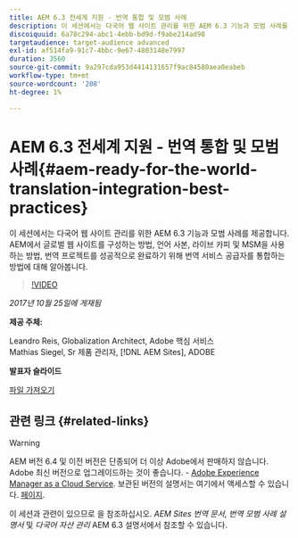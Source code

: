 ```yaml
---
title: AEM 6.3 전세계 지원 - 번역 통합 및 모범 사례
description: 이 세션에서는 다국어 웹 사이트 관리를 위한 AEM 6.3 기능과 모범 사례를 제공합니다. AEM에서 글로벌 웹 사이트를 구성하는 방법, 언어 사본, 라이브 카피 및 MSM을 사용하는 방법, 번역 프로젝트를 성공적으로 완료하기 위해 번역 서비스 공급자를 통합하는 방법에 대해 알아봅니다.
discoiquuid: 6a78c294-abc1-4ebb-bd9d-f9abe214ad98
targetaudience: target-audience advanced
exl-id: af514fa9-91c7-4bbc-9e67-4803148e7997
duration: 3560
source-git-commit: 9a297cda953d4414131657f9ac84580aea0eabeb
workflow-type: tm+mt
source-wordcount: '208'
ht-degree: 1%

---
```


# AEM 6.3 전세계 지원 - 번역 통합 및 모범 사례{#aem-ready-for-the-world-translation-integration-best-practices}

이 세션에서는 다국어 웹 사이트 관리를 위한 AEM 6.3 기능과 모범 사례를 제공합니다. AEM에서 글로벌 웹 사이트를 구성하는 방법, 언어 사본, 라이브 카피 및 MSM을 사용하는 방법, 번역 프로젝트를 성공적으로 완료하기 위해 번역 서비스 공급자를 통합하는 방법에 대해 알아봅니다.

>[!VIDEO](https://video.tv.adobe.com/v/21532/?quality=9)

*2017년 10월 25일에 게재됨*

**제공 주체:**

Leandro Reis, Globalization Architect, Adobe 핵심 서비스\
Mathias Siegel, Sr 제품 관리자, [!DNL AEM Sites], ADOBE

**발표자 슬라이드**

[파일 가져오기](assets/immerse-2017-translationpresentation-rev1.pdf)

## 관련 링크 {#related-links}

>[!WARNING]
>
>AEM 버전 6.4 및 이전 버전은 단종되어 더 이상 Adobe에서 판매하지 않습니다.  Adobe 최신 버전으로 업그레이드하는 것이 좋습니다. - [Adobe Experience Manager as a Cloud Service](https://experienceleague.adobe.com/docs/experience-manager-cloud-service.html?lang=ko-KR).  보관된 버전의 설명서는 여기에서 액세스할 수 있습니다. [페이지](https://experienceleague.adobe.com/docs/experience-manager-release-information/aem-release-updates/previous-updates/aem-previous-versions.html).
>
>이 세션과 관련이 있으므로 을 참조하십시오. *AEM Sites 번역 문서*, *번역 모범 사례 설명서* 및 *다국어 자산 관리* AEM 6.3 설명서에서 참조할 수 있습니다.
